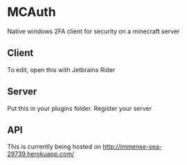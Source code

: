 # MCAuth
Native windows 2FA client for security on a minecraft server

## Client

To edit, open this with Jetbrains Rider

## Server

Put this in your plugins folder. Register your server

## API

This is currently being hosted on http://immense-sea-29739.herokuapp.com/

